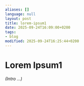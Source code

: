 ```yaml
---
aliases: []
language: null
layout: post
title: lorem-ipsum1
date: 2025-09-24T16:09:00+0200
tags:
- blog
modified: 2025-09-24T16:25:44+0200
---
```


# Lorem Ipsum1

*(Intro …)*
